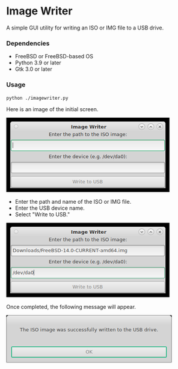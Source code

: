 # Image Writer

A simple GUI utility for writing an ISO or IMG file to a USB drive.

### Dependencies
* FreeBSD or FreeBSD-based OS
* Python 3.9 or later
* Gtk 3.0 or later

### Usage

```
python ./imagewriter.py
```

Here is an image of the initial screen.

![Initial screen](images/ImageWriter-1.png)

- Enter the path and name of the ISO or IMG file.
- Enter the USB device name.
- Select "Write to USB."

![Enter path to ISO image](images/ImageWriter-2.png)

Once completed, the following message will appear.

![Successfully written](images/ImageWriter-3.png)

